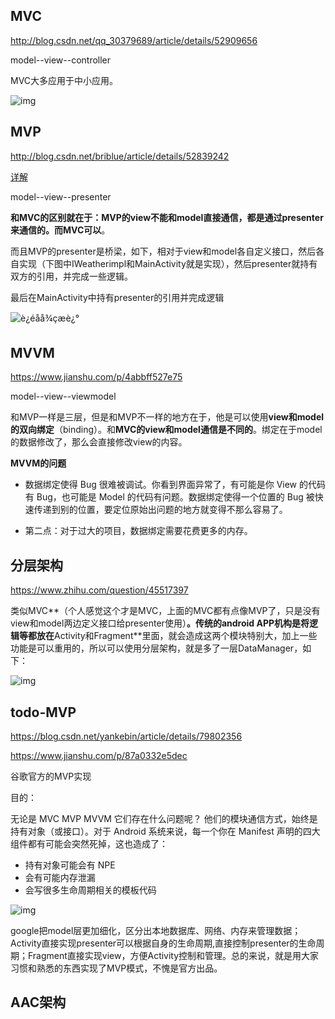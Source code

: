 ## MVC

http://blog.csdn.net/qq_30379689/article/details/52909656

model--view--controller

MVC大多应用于中小应用。



![img](https://img-blog.csdn.net/20161024113610530)

## MVP

http://blog.csdn.net/briblue/article/details/52839242

[详解](https://www.jianshu.com/p/9a6845b26856)

model--view--presenter

**和MVC的区别就在于：MVP的view不能和model直接通信，都是通过presenter来通信的。而MVC可以**。

而且MVP的presenter是桥梁，如下，相对于view和model各自定义接口，然后各自实现（下图中IWeatherimpl和MainActivity就是实现），然后presenter就持有双方的引用，并完成一些逻辑。

最后在MainActivity中持有presenter的引用并完成逻辑

![è¿éåå¾çæè¿°](https://img-blog.csdn.net/20161018153552915)



## MVVM

https://www.jianshu.com/p/4abbff527e75

model--view--viewmodel

和MVP一样是三层，但是和MVP不一样的地方在于，他是可以使用**view和model的双向绑定**（binding）。和**MVC的view和model通信是不同的**。绑定在于model的数据修改了，那么会直接修改view的内容。

**MVVM的问题**

- 数据绑定使得 Bug 很难被调试。你看到界面异常了，有可能是你 View 的代码有 Bug，也可能是 Model 的代码有问题。数据绑定使得一个位置的 Bug 被快速传递到别的位置，要定位原始出问题的地方就变得不那么容易了。

- 第二点：对于过大的项目，数据绑定需要花费更多的内存。



## 分层架构

https://www.zhihu.com/question/45517397

类似MVC**（个人感觉这个才是MVC，上面的MVC都有点像MVP了，只是没有view和model两边定义接口给presenter使用）**。传统的android APP机构是将逻辑等都放在**Activity和Fragment**里面，就会造成这两个模块特别大，加上一些功能是可以重用的，所以可以使用分层架构，就是多了一层DataManager，如下：

![img](https://pic2.zhimg.com/80/v2-0dc412d0f9be5a966d9cc0f60e68cdd8_720w.jpg)



## todo-MVP

https://blog.csdn.net/yankebin/article/details/79802356

https://www.jianshu.com/p/87a0332e5dec

谷歌官方的MVP实现

目的：

无论是 MVC MVP MVVM 它们存在什么问题呢？
 他们的模块通信方式，始终是持有对象（或接口）。对于 Android 系统来说，每一个你在 Manifest 声明的四大组件都有可能会突然死掉，这也造成了：

- 持有对象可能会有 NPE
- 会有可能内存泄漏
- 会写很多生命周期相关的模板代码

![img](https://imgconvert.csdnimg.cn/aHR0cHM6Ly9yYXcuZ2l0aHVidXNlcmNvbnRlbnQuY29tL3dpa2kvZ29vZ2xlc2FtcGxlcy9hbmRyb2lkLWFyY2hpdGVjdHVyZS9pbWFnZXMvbXZwLnBuZw?x-oss-process=image/format,png)

google把model层更加细化，区分出本地数据库、网络、内存来管理数据；Activity直接实现presenter可以根据自身的生命周期,直接控制presenter的生命周期；Fragment直接实现view，方便Activity控制和管理。总的来说，就是用大家习惯和熟悉的东西实现了MVP模式，不愧是官方出品。

## AAC架构

